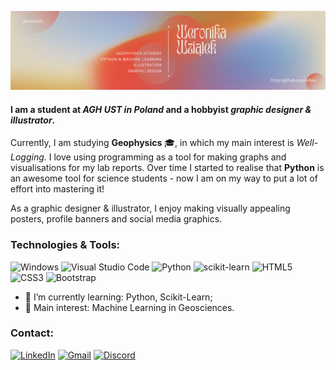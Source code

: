 [![MasterHead](https://github.com/zelkeu/zelkeu/blob/main/images/zelkeu_header.png)](https://github.com/zelkeu)
#### I am a student at *AGH UST in Poland* and a hobbyist *graphic designer & illustrator*.

Currently, I am studying **Geophysics** :mortar_board:, in which my main interest is *Well-Logging*.
I love using programming as a tool for making graphs and visualisations for my lab reports.
Over time I started to realise that **Python** is an awesome tool for science students - now I am on my way to put a lot of effort into mastering it! 

As a graphic designer & illustrator, I enjoy making visually appealing posters, profile banners and social media graphics.

### Technologies & Tools:
![Windows](https://img.shields.io/badge/Windows-0078D6?style=for-the-badge&logo=windows&logoColor=white)
![Visual Studio Code](https://img.shields.io/badge/Visual%20Studio%20Code-0078d7.svg?style=for-the-badge&logo=visual-studio-code&logoColor=white)
![Python](https://img.shields.io/badge/python-3670A0?style=for-the-badge&logo=python&logoColor=ffdd54)
![scikit-learn](https://img.shields.io/badge/scikit--learn-%23F7931E.svg?style=for-the-badge&logo=scikit-learn&logoColor=white)
![HTML5](https://img.shields.io/badge/html5-%23E34F26.svg?style=for-the-badge&logo=html5&logoColor=white)
![CSS3](https://img.shields.io/badge/css3-%231572B6.svg?style=for-the-badge&logo=css3&logoColor=white)
![Bootstrap](https://img.shields.io/badge/bootstrap-%23563D7C.svg?style=for-the-badge&logo=bootstrap&logoColor=white)


- :seedling: I’m currently learning: Python, Scikit-Learn;
- :herb: Main interest: Machine Learning in Geosciences. 

### Contact:
[![LinkedIn](https://img.shields.io/badge/linkedin-%230077B5.svg?style=for-the-badge&logo=linkedin&logoColor=white)](https://www.linkedin.com/in/weronika-wziątek-58bb041b0/)
[![Gmail](https://img.shields.io/badge/Gmail-D14836?style=for-the-badge&logo=gmail&logoColor=white)](mailto:weronika.wziatek.27@gmail.com)
[![Discord](https://img.shields.io/badge/Discord-%237289DA.svg?style=for-the-badge&logo=discord&logoColor=white)](https://discordapp.com/users/596050334669865000/)
